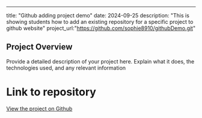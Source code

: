 ---
title: "Github adding project demo"
date: 2024-09-25
description: "This is showing students how to add an existing repository for a specific project to github website"
project_url:"https://github.com/sophie8910/githubDemo.git"

## Project Overview

Provide a detailed description of your project here. Explain what it does, the technologies used, and any relevant information


# Link to repository
[View the project on Github]({{page.project_url}})